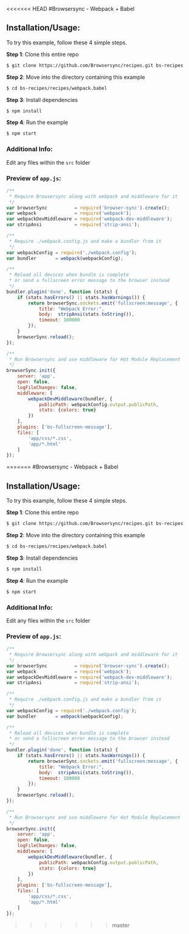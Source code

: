 <<<<<<< HEAD
#Browsersync - Webpack + Babel

## Installation/Usage:

To try this example, follow these 4 simple steps. 

**Step 1**: Clone this entire repo
```bash
$ git clone https://github.com/Browsersync/recipes.git bs-recipes
```

**Step 2**: Move into the directory containing this example
```bash
$ cd bs-recipes/recipes/webpack.babel
```

**Step 3**: Install dependencies
```bash
$ npm install
```

**Step 4**: Run the example
```bash
$ npm start
```

### Additional Info:

Edit any files within the `src` folder


### Preview of `app.js`:
```js
/**
 * Require Browsersync along with webpack and middleware for it
 */
var browserSync          = require('browser-sync').create();
var webpack              = require('webpack');
var webpackDevMiddleware = require('webpack-dev-middleware');
var stripAnsi            = require('strip-ansi');

/**
 * Require ./webpack.config.js and make a bundler from it
 */
var webpackConfig = require('./webpack.config');
var bundler       = webpack(webpackConfig);

/**
 * Reload all devices when bundle is complete
 * or send a fullscreen error message to the browser instead
 */
bundler.plugin('done', function (stats) {
    if (stats.hasErrors() || stats.hasWarnings()) {
        return browserSync.sockets.emit('fullscreen:message', {
            title: "Webpack Error:",
            body:  stripAnsi(stats.toString()),
            timeout: 100000
        });
    }
    browserSync.reload();
});

/**
 * Run Browsersync and use middleware for Hot Module Replacement
 */
browserSync.init({
    server: 'app',
    open: false,
    logFileChanges: false,
    middleware: [
        webpackDevMiddleware(bundler, {
            publicPath: webpackConfig.output.publicPath,
            stats: {colors: true}
        })
    ],
    plugins: ['bs-fullscreen-message'],
    files: [
        'app/css/*.css',
        'app/*.html'
    ]
});

```

=======
#Browsersync - Webpack + Babel

## Installation/Usage:

To try this example, follow these 4 simple steps. 

**Step 1**: Clone this entire repo
```bash
$ git clone https://github.com/Browsersync/recipes.git bs-recipes
```

**Step 2**: Move into the directory containing this example
```bash
$ cd bs-recipes/recipes/webpack.babel
```

**Step 3**: Install dependencies
```bash
$ npm install
```

**Step 4**: Run the example
```bash
$ npm start
```

### Additional Info:

Edit any files within the `src` folder


### Preview of `app.js`:
```js
/**
 * Require Browsersync along with webpack and middleware for it
 */
var browserSync          = require('browser-sync').create();
var webpack              = require('webpack');
var webpackDevMiddleware = require('webpack-dev-middleware');
var stripAnsi            = require('strip-ansi');

/**
 * Require ./webpack.config.js and make a bundler from it
 */
var webpackConfig = require('./webpack.config');
var bundler       = webpack(webpackConfig);

/**
 * Reload all devices when bundle is complete
 * or send a fullscreen error message to the browser instead
 */
bundler.plugin('done', function (stats) {
    if (stats.hasErrors() || stats.hasWarnings()) {
        return browserSync.sockets.emit('fullscreen:message', {
            title: "Webpack Error:",
            body:  stripAnsi(stats.toString()),
            timeout: 100000
        });
    }
    browserSync.reload();
});

/**
 * Run Browsersync and use middleware for Hot Module Replacement
 */
browserSync.init({
    server: 'app',
    open: false,
    logFileChanges: false,
    middleware: [
        webpackDevMiddleware(bundler, {
            publicPath: webpackConfig.output.publicPath,
            stats: {colors: true}
        })
    ],
    plugins: ['bs-fullscreen-message'],
    files: [
        'app/css/*.css',
        'app/*.html'
    ]
});

```

>>>>>>> master
